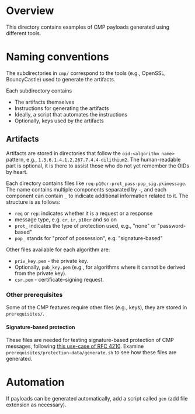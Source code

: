 # Overview
This directory contains examples of CMP payloads generated using different tools.

# Naming conventions
The subdirectories in `cmp/` correspond to the tools (e.g., OpenSSL, BouncyCastle) used to generate the artifacts.

Each subdirectory contains
- The artifacts themselves
- Instructions for generating the artifacts
- Ideally, a script that automates the instructions
- Optionally, keys used by the artifacts


## Artifacts
Artifacts are stored in directories that follow the `oid-<algorithm name>` pattern, e.g., `1.3.6.1.4.1.2.267.7.4.4-dilithium2`.
The human-readable part is optional, it is there to assist those who do not yet remember the OIDs by heart.

Each directory contains files like `req-p10cr-prot_pass-pop_sig.pkimessage`. The name contains multiple components
separated by `-`, and each component can contain `_` to indicate additional information related to it.
The structure is as follows:

- `req` or `rep`: indicates whether it is a request or a response
- message type, e.g. `cr`, `ir`, `p10cr` and so on
- `prot_` indicates the type of protection used, e.g., "none" or "password-based"
- `pop_` stands for "proof of possession", e.g. "signature-based"

Other files available for each algorithm are:

- `priv_key.pem` - the private key.
- Optionally, `pub_key.pem` (e.g., for algorithms where it cannot be derived from the private key).
- `csr.pem` - certificate-signing request.


### Other prerequisites
Some of the CMP features require other files (e.g., keys), they are stored in `prerequisites/`.

#### Signature-based protection
These files are needed for testing signature-based protection of CMP messages, following [this use-case of RFC 4210](https://datatracker.ietf.org/doc/html/rfc4210#page-79).
Examine `prerequisites/protection-data/generate.sh` to see how these files are generated.




# Automation
If payloads can be generated automatically, add a script called `gen` (add file extension as necessary).
